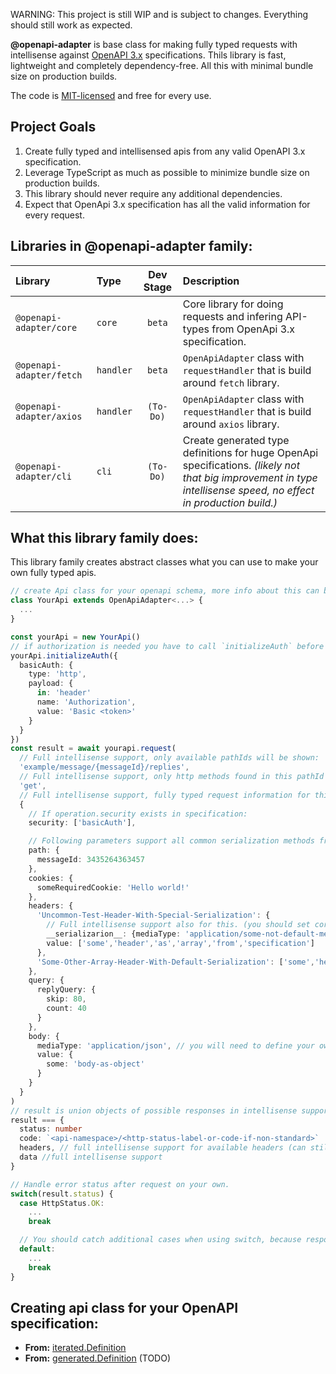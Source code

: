 WARNING: This project is still WIP and is subject to changes. Everything should still work as expected.

**@openapi-adapter** is base class for making fully typed requests with intellisense against <a href="https://spec.openapis.org/oas/latest.html" target="_blank" rel="noopener noreferrer">OpenAPI 3.x</a> specifications. 
Thils library is fast, lightweight and completely dependency-free. All this with minimal bundle size on production builds.

The code is [MIT-licensed](./LICENSE) and free for every use.

## Project Goals

1. Create fully typed and intellisensed apis from any valid OpenAPI 3.x specification.
2. Leverage TypeScript as much as possible to minimize bundle size on production builds.
3. This library should never require any additional dependencies.
4. Expect that OpenApi 3.x specification has all the valid information for every request. 

## Libraries in **@openapi-adapter** family:

| Library                     | Type        | Dev Stage     | Description                                                                                                                                                       |
| :-------------------------- | :---------- | :-----------: | :---------------------------------------------------------------------------------------------------------------------------------------------------------------- |
| `@openapi-adapter/core`     | `core`      | `beta`        | Core library for doing requests and infering API-types from OpenApi 3.x specification.                                                                            |
| `@openapi-adapter/fetch`    | `handler`   | `beta`        | `OpenApiAdapter` class with `requestHandler` that is build around `fetch` library.                                                                                |
| `@openapi-adapter/axios`    | `handler`   | `(To-Do)`     | `OpenApiAdapter` class with `requestHandler` that is build around `axios` library.                                                                                |
| `@openapi-adapter/cli`      | `cli`       | `(To-Do)`     | Create generated type definitions for huge OpenApi specifications. _(likely not that big improvement in type intellisense speed, no effect in production build.)_ |


## What this library family does: 

This library family creates abstract classes what you can use to make your own fully typed apis. 

```typescript
// create Api class for your openapi schema, more info about this can be found on `@openapi-adapter/fetch` or ´@openapi-adapter/axios` README.md
class YourApi extends OpenApiAdapter<...> {
  ...
}

const yourApi = new YourApi()
// if authorization is needed you have to call `initializeAuth` before calling `request`:
yourApi.initializeAuth({ 
  basicAuth: {
    type: 'http',
    payload: {
      in: 'header'
      name: 'Authorization',
      value: 'Basic <token>'
    }
  }
})
const result = await yourapi.request(
  // Full intellisense support, only available pathIds will be shown:
  'example/message/{messageId}/replies', 
  // Full intellisense support, only http methods found in this pathId will be shown:
  'get', 
  // Full intellisense support, fully typed request information for this path and method.
  { 
    // If operation.security exists in specification:
    security: ['basicAuth'],

    // Following parameters support all common serialization methods from OpenApi parameter serialization, but you have to set your own media serializers in settings if you need parameter content serialization by mediaType.
    path: { 
      messageId: 3435264363457
    },
    cookies: {
      someRequiredCookie: 'Hello world!'
    },
    headers: { 
      'Uncommon-Test-Header-With-Special-Serialization': {
        // Full intellisense support also for this. (you should set correct default serizalization method for specific parameter type in settings to minimize need for custom __serialization__ definitions)
        __serializarion__: {mediaType: 'application/some-not-default-media-type'},
        value: ['some','header','as','array','from','specification']
      },
      'Some-Other-Array-Header-With-Default-Serialization': ['some','header','as','array','from','specification']
    },
    query: { 
      replyQuery: { 
        skip: 80,
        count: 40
      }
    },
    body: {
      mediaType: 'application/json', // you will need to define your own requsetBodySerializer in settings if you need to use other mediaTypes than application/json
      value: {
        some: 'body-as-object'
      }
    }
  }
)
// result is union objects of possible responses in intellisense support in format: 
result === {
  status: number
  code: `<api-namespace>/<http-status-label-or-code-if-non-standard>`
  headers, // full intellisense support for available headers (can still have additional keys that are not defined in specification), partial support for header values. Value is still always extends string, so no deserialization here.
  data //full intellisense support
}

// Handle error status after request on your own.
switch(result.status) {
  case HttpStatus.OK:
    ...
    break

  // You should catch additional cases when using switch, because responses might have unspecified response statuses _(it is very common that OpenApi specifications don't specify all edge cases for possible errors)_.
  default:
    ...
    break
}

```

## Creating api class for your OpenAPI specification:

- **From:** [iterated.Definition](../../examples/iterated.Definition)
- **From:** [generated.Definition]() (TODO)

